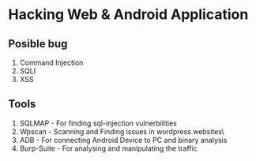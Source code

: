 # Hacking Web & Android Application

## Posible bug

1. Command Injection
2. SQLI
3. XSS

## Tools

1. SQLMAP - For finding sql-injection vulnerbilities
2. Wpscan - Scanning and Finding issues in wordpress websites\
3. ADB - For connecting Android Device to PC and binary analysis
4. Burp-Suite - For analysing and manipulating the traffic
